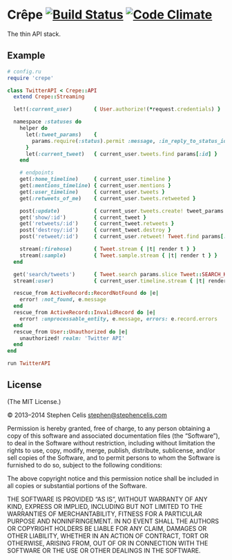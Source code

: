 # Crêpe [![Build Status][1]][2] [![Code Climate][3]][4]

The thin API stack.

[1]: https://img.shields.io/travis/crepe/crepe.svg?style=flat
[2]: https://travis-ci.org/crepe/crepe
[3]: https://img.shields.io/codeclimate/github/crepe/crepe.svg?style=flat
[4]: https://codeclimate.com/github/crepe/crepe

## Example

``` ruby
# config.ru
require 'crepe'

class TwitterAPI < Crepe::API
  extend Crepe::Streaming

  let!(:current_user)       { User.authorize!(*request.credentials) }

  namespace :statuses do
    helper do
      let(:tweet_params)    {
        params.require(:status).permit :message, :in_reply_to_status_id
      }
      let(:current_tweet)   { current_user.tweets.find params[:id] }
    end

    # endpoints
    get(:home_timeline)     { current_user.timeline }
    get(:mentions_timeline) { current_user.mentions }
    get(:user_timeline)     { current_user.tweets }
    get(:retweets_of_me)    { current_user.tweets.retweeted }

    post(:update)           { current_user.tweets.create! tweet_params }
    get('show/:id')         { current_tweet }
    get('retweets/:id')     { current_tweet.retweets }
    post('destroy/:id')     { current_tweet.destroy }
    post('retweet/:id')     { current_user.retweet! Tweet.find params[:id] }

    stream(:firehose)       { Tweet.stream { |t| render t } }
    stream(:sample)         { Tweet.sample.stream { |t| render t } }
  end

  get('search/tweets')      { Tweet.search params.slice Tweet::SEARCH_KEYS }
  stream(:user)             { current_user.timeline.stream { |t| render t } }

  rescue_from ActiveRecord::RecordNotFound do |e|
    error! :not_found, e.message
  end
  rescue_from ActiveRecord::InvalidRecord do |e|
    error! :unprocessable_entity, e.message, errors: e.record.errors
  end
  rescue_from User::Unauthorized do |e|
    unauthorized! realm: 'Twitter API'
  end
end

run TwitterAPI
```

## License

(The MIT License.)

© 2013–2014 Stephen Celis <stephen@stephencelis.com>

Permission is hereby granted, free of charge, to any person obtaining a copy
of this software and associated documentation files (the “Software”), to deal
in the Software without restriction, including without limitation the rights
to use, copy, modify, merge, publish, distribute, sublicense, and/or sell
copies of the Software, and to permit persons to whom the Software is
furnished to do so, subject to the following conditions:

The above copyright notice and this permission notice shall be included in all
copies or substantial portions of the Software.

THE SOFTWARE IS PROVIDED “AS IS”, WITHOUT WARRANTY OF ANY KIND, EXPRESS OR
IMPLIED, INCLUDING BUT NOT LIMITED TO THE WARRANTIES OF MERCHANTABILITY,
FITNESS FOR A PARTICULAR PURPOSE AND NONINFRINGEMENT. IN NO EVENT SHALL THE
AUTHORS OR COPYRIGHT HOLDERS BE LIABLE FOR ANY CLAIM, DAMAGES OR OTHER
LIABILITY, WHETHER IN AN ACTION OF CONTRACT, TORT OR OTHERWISE, ARISING FROM,
OUT OF OR IN CONNECTION WITH THE SOFTWARE OR THE USE OR OTHER DEALINGS IN THE
SOFTWARE.
